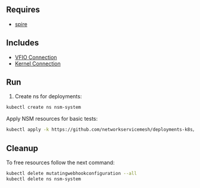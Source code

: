 ## Requires

- [spire](../spire)

## Includes

- [VFIO Connection](../use-cases/Vfio2Noop)
- [Kernel Connection](../use-cases/SriovKernel2Noop)

## Run

1. Create ns for deployments:
```bash
kubectl create ns nsm-system
```

Apply NSM resources for basic tests:
```bash
kubectl apply -k https://github.com/networkservicemesh/deployments-k8s/examples/sriov?ref=2484c138528a355743301b23b439613a6febf72a
```

## Cleanup

To free resources follow the next command:
```bash
kubectl delete mutatingwebhookconfiguration --all
kubectl delete ns nsm-system
```
